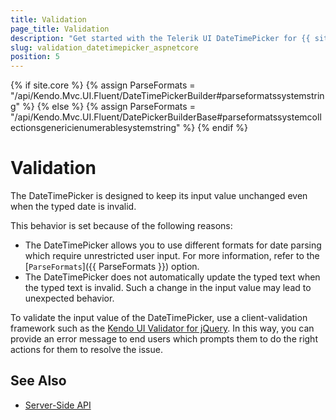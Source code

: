 ```yaml
---
title: Validation
page_title: Validation
description: "Get started with the Telerik UI DateTimePicker for {{ site.framework }} and learn how to implement validation rules for its input value."
slug: validation_datetimepicker_aspnetcore
position: 5
---
```

{% if site.core %}
    {% assign ParseFormats = "/api/Kendo.Mvc.UI.Fluent/DateTimePickerBuilder#parseformatssystemstring" %}
{% else %}
    {% assign ParseFormats = "/api/Kendo.Mvc.UI.Fluent/DatePickerBuilderBase#parseformatssystemcollectionsgenericienumerablesystemstring" %}
{% endif %}

# Validation

The DateTimePicker is designed to keep its input value unchanged even when the typed date is invalid.

This behavior is set because of the following reasons:
- The DateTimePicker allows you to use different formats for date parsing which require unrestricted user input. For more information, refer to the [`ParseFormats`]({{ ParseFormats }}) option.
- The DateTimePicker does not automatically update the typed text when the typed text is invalid. Such a change in the input value may lead to unexpected behavior.

To validate the input value of the DateTimePicker, use a client-validation framework such as the [Kendo UI Validator for jQuery](https://docs.telerik.com/kendo-ui/controls/validator/overview). In this way, you can provide an error message to end users which prompts them to do the right actions for them to resolve the issue.

## See Also

* [Server-Side API](/api/datetimepicker)

